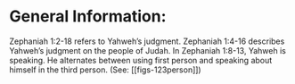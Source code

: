 # General Information:

Zephaniah 1:2-18 refers to Yahweh’s judgment. Zephaniah 1:4-16 describes Yahweh’s judgment on the people of Judah. In Zephaniah 1:8-13, Yahweh is speaking. He alternates between using first person and speaking about himself in the third person. (See: [[figs-123person]])